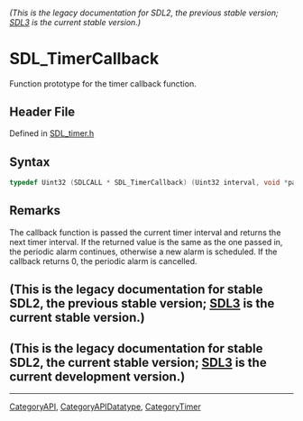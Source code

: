 ###### (This is the legacy documentation for SDL2, the previous stable version; [SDL3](https://wiki.libsdl.org/SDL3/) is the current stable version.)
# SDL_TimerCallback

Function prototype for the timer callback function.

## Header File

Defined in [SDL_timer.h](https://github.com/libsdl-org/SDL/blob/SDL2/include/SDL_timer.h)

## Syntax

```c
typedef Uint32 (SDLCALL * SDL_TimerCallback) (Uint32 interval, void *param);
```

## Remarks

The callback function is passed the current timer interval and returns the
next timer interval. If the returned value is the same as the one passed
in, the periodic alarm continues, otherwise a new alarm is scheduled. If
the callback returns 0, the periodic alarm is cancelled.

## (This is the legacy documentation for stable SDL2, the previous stable version; [SDL3](https://wiki.libsdl.org/SDL3/) is the current stable version.)



## (This is the legacy documentation for stable SDL2, the current stable version; [SDL3](https://wiki.libsdl.org/SDL3/) is the current development version.)



----
[CategoryAPI](CategoryAPI), [CategoryAPIDatatype](CategoryAPIDatatype), [CategoryTimer](CategoryTimer)


